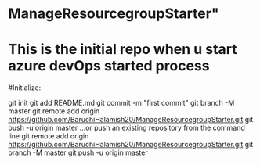 



# ManageResourcegroupStarter"

# This is the initial repo when u start azure devOps started process


#Initialize:

git init
git add README.md
git commit -m "first commit"
git branch -M master
git remote add origin https://github.com/BaruchiHalamish20/ManageResourcegroupStarter.git
git push -u origin master
…or push an existing repository from the command line
git remote add origin https://github.com/BaruchiHalamish20/ManageResourcegroupStarter.git
git branch -M master
git push -u origin master